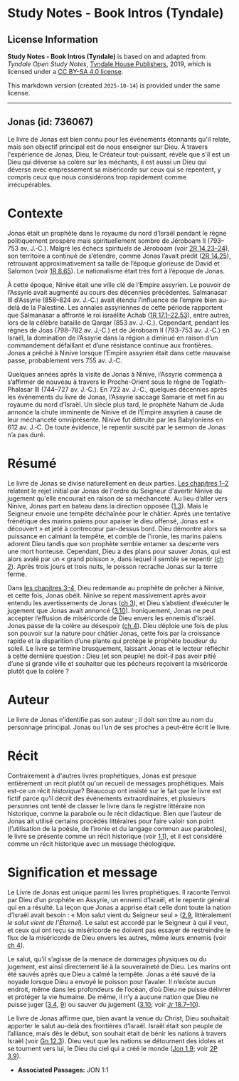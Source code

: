 # Study Notes - Book Intros (Tyndale)

## License Information

**Study Notes - Book Intros (Tyndale)** is based on and adapted from: _Tyndale Open Study Notes_, [Tyndale House Publishers](https://tyndaleopenresources.com/), 2019, which is licensed under a [CC BY-SA 4.0 license](https://creativecommons.org/licenses/by-sa/4.0/legalcode.en).

This markdown version (created `2025-10-14`) is provided under the same license.



--------------------------------

## Jonas (id: 736067)

Le livre de Jonas est bien connu pour les événements étonnants qu'il relate, mais son objectif principal est de nous enseigner sur Dieu. À travers l'expérience de Jonas, Dieu, le Créateur tout\-puissant, révèle que s'il est un Dieu qui déverse sa colère sur les méchants, il est aussi un Dieu qui déverse avec empressement sa miséricorde sur ceux qui se repentent, y compris ceux que nous considérons trop rapidement comme irrécupérables.

Contexte
========

Jonas était un prophète dans le royaume du nord d’Israël pendant le règne politiquement prospère mais spirituellement sombre de Jéroboam II (793–753 av. J.‑C.). Malgré les échecs spirituels de Jéroboam (voir [2R 14\.23–24](https://ref.ly/2Kgs14:23-2Kgs14:24)), son territoire a continué de s’étendre, comme Jonas l’avait prédit ([2R 14\.25](https://ref.ly/2Kgs14:25)), retrouvant approximativement sa taille de l’époque glorieuse de David et Salomon (voir [1R 8\.65](https://ref.ly/1Kgs8:65)). Le nationalisme était très fort à l’époque de Jonas.

À cette époque, Ninive était une ville clé de l’Empire assyrien. Le pouvoir de l’Assyrie avait augmenté au cours des décennies précédentes. Salmanasar III d’Assyrie (858–824 av. J.‑C.) avait étendu l’influence de l’empire bien au\-delà de la Palestine. Les annales assyriennes de cette période rapportent que Salmanasar a affronté le roi israélite Achab ([1R 17\.1–22\.53](https://ref.ly/1Kgs17:1-1Kgs22:53)), entre autres, lors de la célèbre bataille de Qarqar (853 av. J.‑C.). Cependant, pendant les règnes de Joas (798–782 av. J.‑C.) et de Jéroboam II (793–753 av. J.‑C.) en Israël, la domination de l’Assyrie dans la région a diminué en raison d’un commandement défaillant et d’une résistance continue aux frontières. Jonas a prêché à Ninive lorsque l’Empire assyrien était dans cette mauvaise passe, probablement vers 755 av. J.‑C.

Quelques années après la visite de Jonas à Ninive, l’Assyrie commença à s’affirmer de nouveau à travers le Proche\-Orient sous le règne de Teglath\-Phalasar III (744–727 av. J.‑C.). En 722 av. J.‑C., quelques décennies après les événements du livre de Jonas, l’Assyrie saccage Samarie et met fin au royaume du nord d’Israël. Un siècle plus tard, le prophète Nahum de Juda annonce la chute imminente de Ninive et de l’Empire assyrien à cause de leur méchanceté omniprésente. Ninive fut détruite par les Babyloniens en 612 av. J.‑C. De toute évidence, le repentir suscité par le sermon de Jonas n’a pas duré.

Résumé
======

Le livre de Jonas se divise naturellement en deux parties. [Les chapitres 1–2](https://ref.ly/Jonah1:1-Jonah2:10) relatent le rejet initial par Jonas de l'ordre du Seigneur d'avertir Ninive du jugement qu'elle encourait en raison de sa méchanceté. Au lieu d’aller vers Ninive, Jonas part en bateau dans la direction opposée ([1\.3](https://ref.ly/Jonah1:3)). Mais le Seigneur envoie une tempête déchaînée pour le châtier. Après une tentative frénétique des marins païens pour apaiser le dieu offensé, Jonas est « découvert » et jeté à contrecœur par\-dessus bord. Dieu démontre alors sa puissance en calmant la tempête, et comble de l'ironie, les marins païens adorent Dieu tandis que son prophète semble entamer sa descente vers une mort honteuse. Cependant, Dieu a des plans pour sauver Jonas, qui est alors avalé par un « grand poisson », dans lequel il semble se repentir ([ch 2](https://ref.ly/Jonah2:1-Jonah2:10)). Après trois jours et trois nuits, le poisson recrache Jonas sur la terre ferme.

Dans [les chapitres 3–4](https://ref.ly/Jonah3:1-Jonah4:11), Dieu redemande au prophète de prêcher à Ninive, et cette fois, Jonas obéit. Ninive se repent massivement après avoir entendu les avertissements de Jonas ([ch 3](https://ref.ly/Jonah3:1-Jonah3:10)), et Dieu s’abstient d’exécuter le jugement que Jonas avait annoncé ([3\.10](https://ref.ly/Jonah3:10)). Ironiquement, Jonas ne peut accepter l’effusion de miséricorde de Dieu envers les ennemis d’Israël. Jonas passe de la colère au désespoir ([ch 4](https://ref.ly/Jonah4:1-Jonah4:11)). Dieu déploie une fois de plus son pouvoir sur la nature pour châtier Jonas, cette fois par la croissance rapide et la disparition d’une plante qui protège le prophète boudeur du soleil. Le livre se termine brusquement, laissant Jonas et le lecteur réfléchir à cette dernière question : Dieu (et son peuple) ne doit\-il pas avoir pitié d’une si grande ville et souhaiter que les pécheurs reçoivent la miséricorde plutôt que la colère ?

Auteur
======

Le livre de Jonas n’identifie pas son auteur ; il doit son titre au nom du personnage principal. Jonas ou l’un de ses proches a peut\-être écrit le livre.

Récit
=====

Contrairement à d'autres livres prophétiques, Jonas est presque entièrement un récit plutôt qu'un recueil de messages prophétiques. Mais est\-ce un récit *historique*? Beaucoup ont insisté sur le fait que le livre est fictif parce qu’il décrit des événements extraordinaires, et plusieurs personnes ont tenté de classer le livre dans le registre littéraire non historique, comme la parabole ou le récit didactique. Bien que l’auteur de Jonas ait utilisé certains procédés littéraires pour faire valoir son point (l’utilisation de la poésie, de l’ironie et du langage commun aux paraboles), le livre se présente comme un récit historique (voir [1\.1](https://ref.ly/Jonah1:1)), et il est considéré comme un récit historique avec un message théologique.

Signification et message
========================

Le Livre de Jonas est unique parmi les livres prophétiques. Il raconte l’envoi par Dieu d’un prophète en Assyrie, un ennemi d’Israël, et le repentir général qui en a résulté. La leçon que Jonas a apprise était celle dont toute la nation d’Israël avait besoin : « Mon salut vient du Seigneur seul » ([2\.9](https://ref.ly/Jonah2:9), littéralement *le salut vient de l’Éternel*). Le salut est accordé par le Seigneur à qui il veut, et ceux qui ont reçu sa miséricorde ne doivent pas essayer de restreindre le flux de la miséricorde de Dieu envers les autres, même leurs ennemis (voir [ch 4](https://ref.ly/Jonah4:1-Jonah4:11)).

Le salut, qu’il s’agisse de la menace de dommages physiques ou du jugement, est ainsi directement lié à la souveraineté de Dieu. Les marins ont été sauvés après que Dieu a calmé la tempête. Jonas a été sauvé de la noyade lorsque Dieu a envoyé le poisson pour l’avaler. Il n’existe aucun endroit, même dans les profondeurs de l’océan, d’où Dieu ne puisse délivrer et protéger la vie humaine. De même, il n’y a aucune nation que Dieu ne puisse juger ([3\.4](https://ref.ly/Jonah3:4), [9](https://ref.ly/Jonah3:9)) ou sauver du jugement ([3\.10](https://ref.ly/Jonah3:10); voir [Jr 18\.7–10](https://ref.ly/Jer18:7-Jer18:10)).

Le livre de Jonas affirme que, bien avant la venue du Christ, Dieu souhaitait apporter le salut au\-delà des frontières d’Israël. Israël était son peuple de l’alliance, mais dès le début, son souhait était de bénir les nations à travers Israël (voir [Gn 12\.3](https://ref.ly/Gen12:3)). Dieu veut que les nations se détournent des idoles et se tournent vers lui, le Dieu du ciel qui a créé le monde ([Jon 1\.9](https://ref.ly/Jonah1:9); voir [2P 3\.9](https://ref.ly/2Pet3:9)).

* **Associated Passages:** JON 1:1

